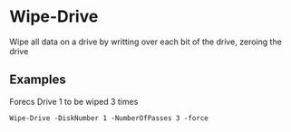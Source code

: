 # Wipe-Drive
Wipe all data on a drive by writting over each bit of the drive, zeroing the drive

## Examples
Forecs Drive 1 to be wiped 3 times
```
Wipe-Drive -DiskNumber 1 -NumberOfPasses 3 -force
```
